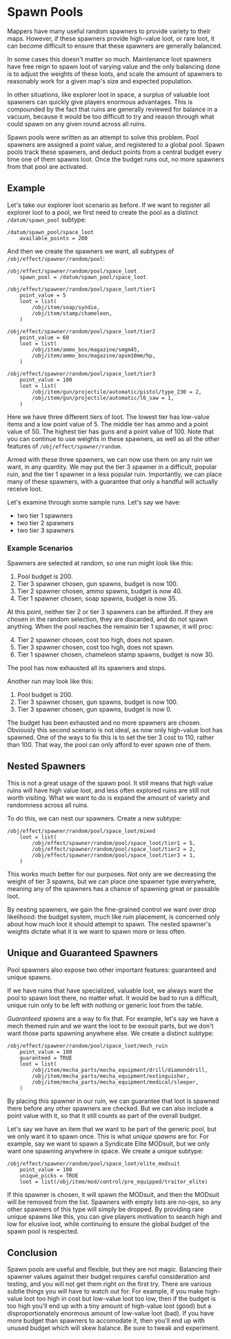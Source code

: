 # Spawn Pools

Mappers have many useful random spawners to provide variety to their maps.
However, if these spawners provide high-value loot, or rare loot, it can become
difficult to ensure that these spawners are generally balanced.

In some cases this doesn't matter so much. Maintenance loot spawners have free
reign to spawn loot of varying value and the only balancing done is to adjust
the weights of these loots, and scale the amount of spawners to reasonably work
for a given map's size and expected population.

In other situations, like explorer loot in space, a surplus of valuable loot
spawners can quickly give players enormous advantages. This is compounded by the
fact that ruins are generally reviewed for balance in a vacuum, because it would
be too difficult to try and reason through what could spawn on any given round
across all ruins.

Spawn pools were written as an attempt to solve this problem. Pool spawners are
assigned a point value, and registered to a global pool. Spawn pools track these
spawners, and deduct points from a central budget every time one of them spawns
loot. Once the budget runs out, no more spawners from that pool are activated.

## Example

Let's take our explorer loot scenario as before. If we want to register all
explorer loot to a pool, we first need to create the pool as a distinct
`/datum/spawn_pool` subtype:

```dm
/datum/spawn_pool/space_loot
	available_points = 200
```

And then we create the spawners we want, all subtypes of
`/obj/effect/spawner/random/pool`:

```dm
/obj/effect/spawner/random/pool/space_loot
	spawn_pool = /datum/spawn_pool/space_loot

/obj/effect/spawner/random/pool/space_loot/tier1
	point_value = 5
	loot = list(
		/obj/item/soap/syndie,
		/obj/item/stamp/chameleon,
	)

/obj/effect/spawner/random/pool/space_loot/tier2
	point_value = 60
	loot = list(
		/obj/item/ammo_box/magazine/smgm45,
		/obj/item/ammo_box/magazine/apsm10mm/hp,
	)

/obj/effect/spawner/random/pool/space_loot/tier3
	point_value = 100
	loot = list(
		/obj/item/gun/projectile/automatic/pistol/type_230 = 2,
		/obj/item/gun/projectile/automatic/l6_saw = 1,
	)
```

Here we have three different tiers of loot. The lowest tier has low-value items
and a low point value of 5. The middle tier has ammo and a point value of 50.
The highest tier has guns and a point value of 100. Note that you can continue
to use weights in these spawners, as well as all the other features of
`/obj/effect/spawner/random`.

Armed with these three spawners, we can now use them on any ruin we want, in any
quantity. We may put the tier 3 spawner in a difficult, popular ruin, and the
tier 1 spawner in a less popular ruin. Importantly, we can place many of these
spawners, with a guarantee that only a handful will actually receive loot.

Let's examine through some sample runs. Let's say we have:

- two tier 1 spawners
- two tier 2 spawners
- two tier 3 spawners

### Example Scenarios

Spawners are selected at random, so one run might look like this:

1. Pool budget is 200.
2. Tier 3 spawner chosen, gun spawns, budget is now 100.
3. Tier 2 spawner chosen, ammo spawns, budget is now 40.
4. Tier 1 spawner chosen, soap spawns, budget is now 35.

At this point, neither tier 2 or tier 3 spawners can be afforded. If they are
chosen in the random selection, they are discarded, and do not spawn anything.
When the pool reaches the remainin tier 1 spawner, it will proc:

4. Tier 2 spawner chosen, cost too high, does not spawn.
5. Tier 3 spawner chosen, cost too high, does not spawn.
6. Tier 1 spawner chosen, chameleon stamp spawns, budget is now 30.

The pool has now exhausted all its spawners and stops.

Another run may look like this:

1. Pool budget is 200.
2. Tier 3 spawner chosen, gun spawns, budget is now 100.
3. Tier 3 spawner chosen, gun spawns, budget is now 0.

The budget has been exhausted and no more spawners are chosen. Obviously this
second scenario is not ideal, as now only high-value loot has spawned. One of
the ways to fix this is to set the tier 3 cost to 110, rather than 100. That
way, the pool can only afford to ever spawn one of them.

## Nested Spawners

This is not a great usage of the spawn pool. It still means that high value
ruins will have high value loot, and less often explored ruins are still not
worth visiting. What we want to do is expand the amount of variety and
randomness across all ruins.

To do this, we can nest our spawners. Create a new subtype:

```dm
/obj/effect/spawner/random/pool/space_loot/mixed
	loot = list(
		/obj/effect/spawner/random/pool/space_loot/tier1 = 5,
		/obj/effect/spawner/random/pool/space_loot/tier2 = 2,
		/obj/effect/spawner/random/pool/space_loot/tier3 = 1,
	)
```

This works much better for our purposes. Not only are we decreasing the weight
of tier 3 spawns, but we can place one spawner type everywhere, meaning any of
the spawners has a chance of spawning great or passable loot.

By nesting spawners, we gain the fine-grained control we want over drop
likelihood: the budget system, much like ruin placement, is concerned only about
how much loot it should attempt to spawn. The nested spawner's weights dictate
what it is we want to spawn more or less often.

## Unique and Guaranteed Spawners

Pool spawners also expose two other important features: guaranteed and unique
spawns.

If we have ruins that have specialized, valuable loot, we always want the pool
to spawn loot there, no matter what. It would be bad to run a difficult, unique
ruin only to be left with nothing or generic loot from the table.

_Guaranteed spawns_ are a way to fix that. For example, let's say we have a mech
themed ruin and we want the loot to be exosuit parts, but we don't want those
parts spawning anywhere else. We create a distinct subtype:

```dm
/obj/effect/spawner/random/pool/space_loot/mech_ruin
	point_value = 100
	guaranteed = TRUE
	loot = list(
		/obj/item/mecha_parts/mecha_equipment/drill/diamonddrill,
		/obj/item/mecha_parts/mecha_equipment/extinguisher,
		/obj/item/mecha_parts/mecha_equipment/medical/sleeper,
	)
```

By placing this spawner in our ruin, we can guarantee that loot is spawned there
before any other spawners are checked. But we can also include a point value
with it, so that it still counts as part of the overall budget.

Let's say we have an item that we want to be part of the generic pool, but we
only want it to spawn once. This is what _unique spawns_ are for. For example,
say we want to spawn a Syndicate Elite MODsuit, but we only want one spawning
anywhere in space. We create a unique subtype:

```dm
/obj/effect/spawner/random/pool/space_loot/elite_modsuit
	point_value = 100
	unique_picks = TRUE
	loot = list(/obj/item/mod/control/pre_equipped/traitor_elite)
```

If this spawner is chosen, it will spawn the MODsuit, and then the MODsuit will
be removed from the list. Spawners with empty lists are no-ops, so any other
spawners of this type will simply be dropped. By providing rare unique spawns
like this, you can give players motivation to search high and low for elusive
loot, while continuing to ensure the global budget of the spawn pool is
respected.

## Conclusion

Spawn pools are useful and flexible, but they are not magic. Balancing their
spawner values against their budget requires careful consideration and testing,
and you will not get them right on the first try. There are various subtle
things you will have to watch out for. For example, if you make high-value loot
too high in cost but low-value loot too low, then if the budget is too high
you'll end up with a tiny amount of high-value loot (good) but a
disproportionately enormous amount of low-value loot (bad). If you have more
budget than spawners to accomodate it, then you'll end up with unused budget
which will skew balance. Be sure to tweak and experiment.
